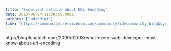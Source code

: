 ```yaml
---
title: "Excellent article about URL Encoding"
date: 2013-06-24T11:38:58.000Z
authors: ["adiddigi"]
link: "https://community.servicenow.com/community?id=community_blog&sys_id=6c5ee6addbd0dbc01dcaf3231f9619e1"
---
```

<p>http://blog.lunatech.com/2009/02/03/what-every-web-developer-must-know-about-url-encoding</p>